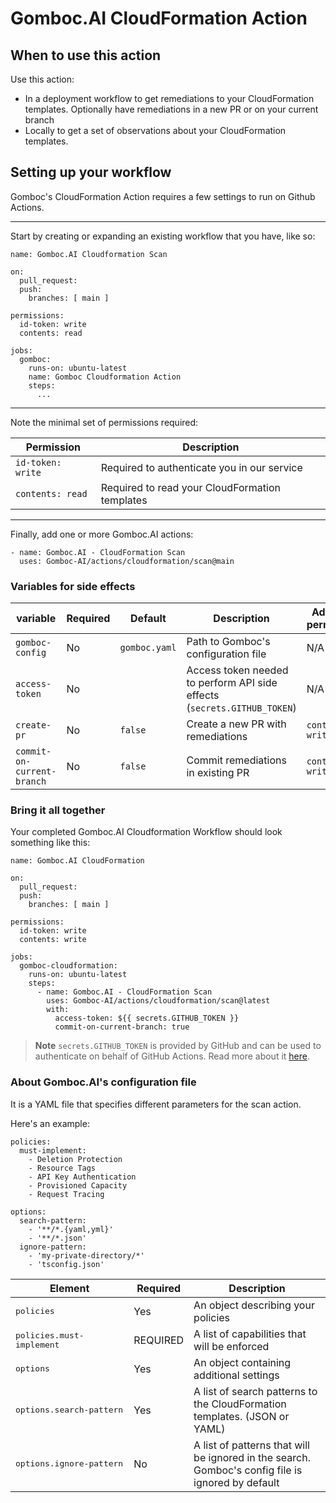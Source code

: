 # Gomboc.AI CloudFormation Action

## When to use this action

Use this action:
- In a deployment workflow to get remediations to your CloudFormation templates. Optionally have remediations in a new PR or on your current branch
- Locally to get a set of observations about your CloudFormation templates.

## Setting up your workflow

Gomboc's CloudFormation Action requires a few settings to run on Github Actions.

---

Start by creating or expanding an existing workflow that you have, like so:

```
name: Gomboc.AI Cloudformation Scan

on:
  pull_request:
  push:
    branches: [ main ]

permissions:
  id-token: write
  contents: read

jobs:
  gomboc:
    runs-on: ubuntu-latest
    name: Gomboc Cloudformation Action
    steps:
      ...
```

---

Note the minimal set of permissions required:

| Permission | Description |
| --- | --- |
| `id-token: write` | Required to authenticate you in our service |
| `contents: read` | Required to read your CloudFormation templates |

---

Finally, add one or more Gomboc.AI actions:

```
- name: Gomboc.AI - CloudFormation Scan
  uses: Gomboc-AI/actions/cloudformation/scan@main
```

### Variables for side effects

| variable | Required | Default | Description | Additional permissions |
| --- | --- | --- | --- | --- |
| `gomboc-config` | No |  `gomboc.yaml` | Path to Gomboc's configuration file | N/A |
| `access-token` | No |   | Access token needed to perform API side effects (`secrets.GITHUB_TOKEN`) | N/A |
| `create-pr` | No |  `false` | Create a new PR with remediations | `contents: write` |
| `commit-on-current-branch` | No |  `false` | Commit remediations in existing PR | `contents: write` |

### Bring it all together

Your completed Gomboc.AI Cloudformation Workflow should look something like this:

```
name: Gomboc.AI CloudFormation

on:
  pull_request:
  push:
    branches: [ main ]

permissions:
  id-token: write
  contents: write

jobs:
  gomboc-cloudformation:
    runs-on: ubuntu-latest
    steps:
      - name: Gomboc.AI - CloudFormation Scan
        uses: Gomboc-AI/actions/cloudformation/scan@latest
        with:
          access-token: ${{ secrets.GITHUB_TOKEN }} 
          commit-on-current-branch: true
```

> **Note**
> `secrets.GITHUB_TOKEN` is provided by GitHub and can be used to authenticate on behalf of GitHub Actions. Read more about it [here](https://docs.github.com/en/actions/security-guides/automatic-token-authentication).

### About Gomboc.AI's configuration file

It is a YAML file that specifies different parameters for the scan action.

Here's an example:

```
policies: 
  must-implement:
    - Deletion Protection
    - Resource Tags
    - API Key Authentication
    - Provisioned Capacity
    - Request Tracing

options:
  search-pattern:
    - '**/*.{yaml,yml}'
    - '**/*.json'
  ignore-pattern:
    - 'my-private-directory/*'
    - 'tsconfig.json'
```

| Element | Required | Description |
| --- | --- | --- |
| <kbd>policies</kbd> | Yes | An object describing your policies |
| <kbd>policies.must-implement</kbd> | REQUIRED | A list of capabilities that will be enforced |
| <kbd>options</kbd> | Yes | An object containing additional settings |
| <kbd>options.search&#x2011;pattern</kbd> | Yes |  A list of search patterns to the CloudFormation templates. (JSON or YAML) |
| <kbd>options.ignore&#x2011;pattern</kbd> | No |  A list of patterns that will be ignored in the search. Gomboc's config file is ignored by default |
